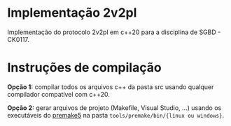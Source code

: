 # Implementação 2v2pl

Implementação do protocolo 2v2pl em c++20 para a disciplina de SGBD - CK0117.

# Instruções de compilação

**Opção 1:** compilar todos os arquivos c++ da pasta src usando qualquer compilador
compatível com c++20.

**Opção 2:** gerar arquivos de projeto (Makefile, Visual Studio, ...) usando os
executáveis do [premake5](https://premake.github.io/) na pasta
```tools/premake/bin/{linux ou windows}```.
